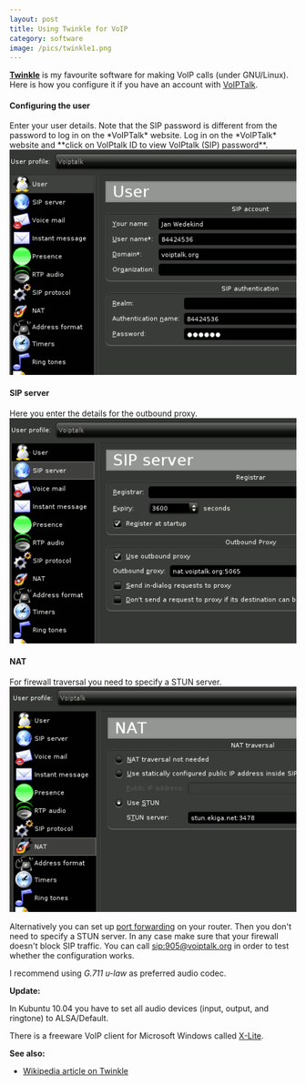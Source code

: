 ```yaml
---
layout: post
title: Using Twinkle for VoIP
category: software
image: /pics/twinkle1.png
---
```


**[Twinkle][1]** is my favourite software for making VoIP calls (under GNU/Linux). Here is how you configure it if you have an account with [VoIPTalk][3].

<h4>Configuring the user</h4>
Enter your user details. Note that the SIP password is different from the password to log in on the *VoIPTalk* website. Log in on the *VoIPTalk* website and **click on VoIPtalk ID to view VoIPtalk (SIP) password**.
<span class="center"><a href="/pics/twinkle1.png"><img src="/pics/twinkle1.png" width="508" alt="User"/></a></span>

<h4>SIP server</h4>
Here you enter the details for the outbound proxy.
<span class="center"><a href="/pics/twinkle2.png"><img src="/pics/twinkle2.png" width="508" alt="SIP server"/></a></span>

<h4>NAT</h4>
For firewall traversal you need to specify a STUN server.
<span class="center"><a href="/pics/twinkle3.png"><img src="/pics/twinkle3.png" width="508" alt="NAT"/></a></span>

Alternatively you can set up [port forwarding][4] on your router. Then you don't need to specify a STUN server. In any case make sure that your firewall doesn't block SIP traffic. You can call [sip:905@voiptalk.org][5] in order to test whether the configuration works.

I recommend using *G.711 u-law* as preferred audio codec.

**Update:**

In Kubuntu 10.04 you have to set all audio devices (input, output, and ringtone) to ALSA/Default.

There is a freeware VoIP client for Microsoft Windows called [X-Lite][7].

**See also:**

* [Wikipedia article on Twinkle][2]

[1]: http://www.twinklephone.com/
[2]: http://en.wikipedia.org/wiki/Twinkle_(software)
[3]: http://www.voiptalk.org/
[4]: http://wiki.ekiga.org/index.php/Enable_port_forwarding_manually
[5]: http://www.voiptalk.org/products/voip-useful-numbers
[6]: http://ekiga.org/
[7]: http://www.counterpath.com/x-lite-download.html

